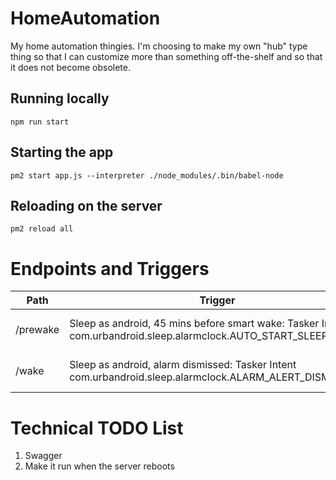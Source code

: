 # HomeAutomation
My home automation thingies. I'm choosing to make my own "hub" type thing so that I can customize
more than something off-the-shelf and so that it does not become obsolete.

## Running locally

```npm run start```

## Starting the app

```pm2 start app.js --interpreter ./node_modules/.bin/babel-node```

## Reloading on the server

```pm2 reload all```

# Endpoints and Triggers

| Path     | Trigger                                                                                                           | Actions             |
| -------- | ----------------------------------------------------------------------------------------------------------------- | ------------------- |
| /prewake | Sleep as android, 45 mins before smart wake: Tasker Intent com.urbandroid.sleep.alarmclock.AUTO_START_SLEEP_TRACK | Start sunrise light |
| /wake    | Sleep as android, alarm dismissed: Tasker Intent com.urbandroid.sleep.alarmclock.ALARM_ALERT_DISMISS              | Turn on main lights |


# Technical TODO List

1. Swagger
1. Make it run when the server reboots
